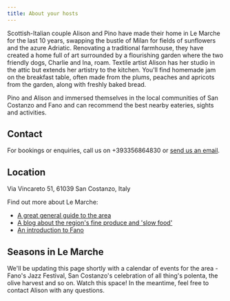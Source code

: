 ```yaml
---
title: About your hosts
---
```


Scottish-Italian couple Alison and Pino have made their home in Le
Marche for the last 10 years, swapping the bustle of Milan for fields of
sunflowers and the azure Adriatic. Renovating a traditional farmhouse,
they have created a home full of art surrounded by a flourishing garden
where the two friendly dogs, Charlie and Ina, roam. Textile artist
Alison has her studio in the attic but extends her artistry to the
kitchen. You'll find homemade jam on the breakfast table, often made
from the plums, peaches and apricots from the garden, along with freshly
baked bread. 

Pino and Alison and immersed themselves in the local communities of San
Costanzo and Fano and can recommend the best nearby eateries, sights and
activities.

## Contact

For bookings or enquiries, call us on +393356864830 or [send us an
email](mailto:alisonscott@libero.it).

## Location

Via Vincareto 51, 61039 San Costanzo, Italy

Find out more about Le Marche:

* [A great general guide to the area](http://www.le-marche.com/)
* [A blog about the region's fine produce and 'slow food'](http://www.le-marche-off-the-beaten-track.com/2010/11/italy-slow-food-le-marche/)
* [An introduction to Fano](http://www.italythisway.com/places/fano.php)

## Seasons in Le Marche

We'll be updating this page shortly with a calendar of events for the
area - Fano's Jazz Festival, San Costanzo's celebration of all thing's
polenta, the olive harvest and so on. Watch this space! In the meantime,
feel free to contact Alison with any questions.


